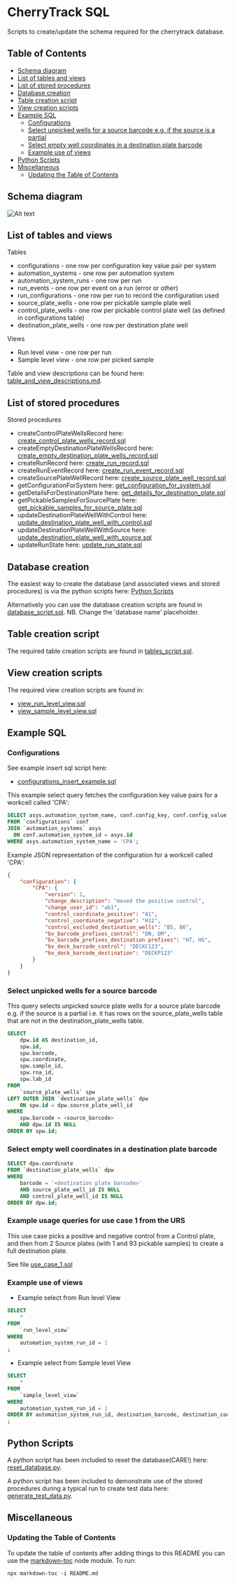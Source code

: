 # CherryTrack SQL

Scripts to create/update the schema required for the cherrytrack database.

## Table of Contents

<!-- toc -->

- [Schema diagram](#schema-diagram)
- [List of tables and views](#list-of-tables-and-views)
- [List of stored procedures](#list-of-stored-procedures)
- [Database creation](#database-creation)
- [Table creation script](#table-creation-script)
- [View creation scripts](#view-creation-scripts)
- [Example SQL](#example-sql)
  * [Configurations](#configurations)
  * [Select unpicked wells for a source barcode e.g. if the source is a partial](#selects-unpicked-wells-for-a-source-barcode-eg-if-the-source-is-a-partial)
  * [Select empty well coordinates in a destination plate barcode](#select-empty-well-coordinates-in-a-destination-plate-barcode)
  * [Example use of views](#example-use-of-views)
- [Python Scripts](#python-scripts)
- [Miscellaneous](#miscellaneous)
  * [Updating the Table of Contents](#updating-the-table-of-contents)

<!-- tocstop -->

## Schema diagram
![Alt text](schema.png?raw=true "CherryTrack Database Schema")

## List of tables and views

Tables
- configurations - one row per configuration key value pair per system
- automation_systems - one row per automation system
- automation_system_runs - one row per run
- run_events - one row per event on a run (error or other)
- run_configurations - one row per run to record the configuration used
- source_plate_wells - one row per pickable sample plate well
- control_plate_wells - one row per pickable control plate well (as defined in configurations table)
- destination_plate_wells - one row per destination plate well

Views
- Run level view - one row per run
- Sample level view - one row per picked sample


Table and view descriptions can be found here: [table_and_view_descriptions.md](table_and_view_descriptions.md).

## List of stored procedures

Stored procedures
- createControlPlateWellsRecord here: [create_control_plate_wells_record.sql](/stored_procedures/create_control_plate_wells_record.sql)
- createEmptyDestinationPlateWellsRecord here: [create_empty_destination_plate_wells_record.sql](/stored_procedures/create_empty_destination_plate_wells_record.sql)
- createRunRecord here: [create_run_record.sql](/stored_procedures/create_run_record.sql)
- createRunEventRecord here: [create_run_event_record.sql](/stored_procedures/create_run_event_record.sql)
- createSourcePlateWellRecord here: [create_source_plate_well_record.sql](/stored_procedures/create_source_plate_well_record.sql)
- getConfigurationForSystem here: [get_configuration_for_system.sql](/stored_procedures/get_configuration_for_system.sql)
- getDetailsForDestinationPlate here: [get_details_for_destination_plate.sql](/stored_procedures/get_details_for_destination_plate.sql)
- getPickableSamplesForSourcePlate here: [get_pickable_samples_for_source_plate.sql](/stored_procedures/get_pickable_samples_for_source_plate.sql)
- updateDestinationPlateWellWithControl here: [update_destination_plate_well_with_control.sql](/stored_procedures/update_destination_plate_well_with_control.sql)
- updateDestinationPlateWellWithSource here: [update_destination_plate_well_with_source.sql](/stored_procedures/update_destination_plate_well_with_source.sql)
- updateRunState here: [update_run_state.sql](/stored_procedures/update_run_state.sql')

## Database creation

The easiest way to create the database (and associated views and stored procedures) is via the python scripts here: [Python Scripts](#python-scripts)

Alternatively you can use the database creation scripts are found in [database_script.sql](database_script.sql). NB. Change the 'database name' placeholder.

## Table creation script

The required table creation scripts are found in [tables_script.sql](tables_script.sql).

## View creation scripts

The required view creation scripts are found in:
- [view_run_level_view.sql](views/view_run_level_view.sql)
- [view_sample_level_view.sql](views/view_sample_level_view.sql)

## Example SQL

### Configurations
See example insert sql script here:
- [configurations_insert_example.sql](example_queries/configurations_insert_example.sql)

This example select query fetches the configuration key value pairs for a workcell called 'CPA':

```sql
SELECT asys.automation_system_name, conf.config_key, conf.config_value, conf.description, conf.created_at
FROM `configurations` conf
JOIN `automation_systems` asys
  ON conf.automation_system_id = asys.id
WHERE asys.automation_system_name = 'CPA';
```

Example JSON representation of the configuration for a workcell called 'CPA':

```json
{
    "configuration": {
        "CPA": {
            "version": 1,
            "change_description": "moved the positive control",
            "change_user_id": "ab1",
            "control_coordinate_positive": "A1",
            "control_coordinate_negative": "H12",
            "control_excluded_destination_wells": "B5, B6",
            "bv_barcode_prefixes_control": "DN, DM",
            "bv_barcode_prefixes_destination prefixes": "HT, HS",
            "bv_deck_barcode_control": "DECKC123",
            "bv_deck_barcode_destination": "DECKP123"
        }
    }
}
```

### Select unpicked wells for a source barcode

This query selects unpicked source plate wells for a source plate barcode e.g. if the source is a partial i.e. it has rows on the source_plate_wells table that are not in the destination_plate_wells table.

```sql
SELECT
    dpw.id AS destination_id,
    spw.id,
    spw.barcode,
    spw.coordinate,
    spw.sample_id,
    spw.rna_id,
    spw.lab_id
FROM
    `source_plate_wells` spw
LEFT OUTER JOIN `destination_plate_wells` dpw
    ON spw.id = dpw.source_plate_well_id
WHERE
    spw.barcode = <source_barcode>
    AND dpw.id IS NULL
ORDER BY spw.id;
```

### Select empty well coordinates in a destination plate barcode

```sql
SELECT dpw.coordinate
FROM `destination_plate_wells` dpw
WHERE
    barcode = '<destination plate barcode>'
    AND source_plate_well_id IS NULL
    AND control_plate_well_id IS NULL
ORDER BY dpw.id;
```

### Example usage queries for use case 1 from the URS

This use case picks a positive and negative control from a Control plate, and then from 2 Source plates (with 1 and 93 pickable samples) to create a full destination plate.

See file [use_case_1.sql](example_queries/use_case_1.sql)

### Example use of views

- Example select from Run level View

```sql
SELECT
    *
FROM
    `run_level_view`
WHERE
    automation_system_run_id = 1
;
```

- Example select from Sample level View

```sql
SELECT
    *
FROM
    `sample_level_view`
WHERE
    automation_system_run_id = 1
ORDER BY automation_system_run_id, destination_barcode, destination_coordinate
;
```
## Python Scripts

A python script has been included to reset the database(CARE!) here:
[reset_database.py](/python_scripts/reset_database.py).

A python script has been included to demonstrate use of the stored procedures during a typical run to create test data here:
[generate_test_data.py](/python_scripts/generate_test_data.py).

## Miscellaneous

### Updating the Table of Contents

To update the table of contents after adding things to this README you can use the
[markdown-toc](https://github.com/jonschlinkert/markdown-toc) node module. To run:

```shell
npx markdown-toc -i README.md
```
